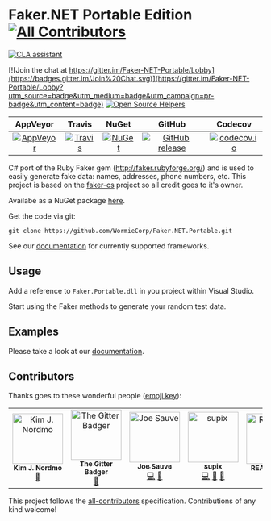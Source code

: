 Faker.NET Portable Edition
[![All Contributors](https://img.shields.io/badge/all_contributors-6-orange.svg?style=flat-square)](#contributors)
=====

[![CLA assistant](https://cla-assistant.io/readme/badge/WormieCorp/Faker.NET.Portable)](https://cla-assistant.io/WormieCorp/Faker.NET.Portable)

[![Join the chat at https://gitter.im/Faker-NET-Portable/Lobby](https://badges.gitter.im/Join%20Chat.svg)](https://gitter.im/Faker-NET-Portable/Lobby?utm_source=badge&utm_medium=badge&utm_campaign=pr-badge&utm_content=badge)
[![Open Source Helpers](https://www.codetriage.com/admiringworm/faker.net.portable/badges/users.svg)](https://www.codetriage.com/admiringworm/faker.net.portable)

| AppVeyor | Travis | NuGet | GitHub | Codecov |
| :------: | :----: | :---: | :----: | :-----: |
| <a href="https://ci.appveyor.com/project/AdmiringWorm/faker-cs" target="_blank">![AppVeyor](https://img.shields.io/appveyor/ci/AdmiringWorm/faker-cs.svg)</a> | <a href="https://travis-ci.org/WormieCorp/Faker.NET.Portable" target="_blank"> ![Travis](https://img.shields.io/travis/WormieCorp/Faker.NET.Portable.svg)</a> | <a href="https://www.nuget.org/packages/Faker.Net.Portable" target="_blank">![NuGet](https://img.shields.io/nuget/v/Faker.Net.Portable.svg)</a> | [![GitHub release](https://img.shields.io/github/release/WormieCorp/Faker.NET.Portable.svg)](https://github.com/WormieCorp/Faker.NET.Portable/releases) | <a href="https://codecov.io/github/WormieCorp/Faker.NET.Portable">![codecov.io](https://codecov.io/github/WormieCorp/Faker.NET.Portable/coverage.svg)</a>


C# port of the Ruby Faker gem (http://faker.rubyforge.org/) and is used to easily generate fake data:
names, addresses, phone numbers, etc.
This project is based on the [faker-cs](https://github.com/slashdotdash/faker-cs) project so all credit goes to it's owner.

Availabe as a NuGet package <a href="https://nuget.org/packages/Faker.Net.Portable" target="_blank">here</a>.

Get the code via git:

    git clone https://github.com/WormieCorp/Faker.NET.Portable.git

See our [documentation](https://wormiecorp.github.io/Faker.NET.Portable/#framework-support) for currently supported frameworks.

## Usage

Add a reference to `Faker.Portable.dll` in you project within Visual Studio.

Start using the Faker methods to generate your random test data.

## Examples
Please take a look at our [documentation](https://wormiecorp.github.io/Faker.NET.Portable/docs/examples/).

## Contributors

Thanks goes to these wonderful people ([emoji key](https://allcontributors.org/docs/en/emoji-key)):

<!-- ALL-CONTRIBUTORS-LIST:START - Do not remove or modify this section -->
<!-- prettier-ignore -->
<table><tr><td align="center"><a href="https://github.com/AdmiringWorm"><img src="https://avatars3.githubusercontent.com/u/1474648?v=4" width="100px;" alt="Kim J. Nordmo"/><br /><sub><b>Kim J. Nordmo</b></sub></a><br /><a href="#maintenance-AdmiringWorm" title="Maintenance">🚧</a></td><td align="center"><a href="https://gitter.im"><img src="https://avatars2.githubusercontent.com/u/8518239?v=4" width="100px;" alt="The Gitter Badger"/><br /><sub><b>The Gitter Badger</b></sub></a><br /><a href="https://github.com/WormieCorp/Faker.NET.Portable/commits?author=gitter-badger" title="Documentation">📖</a></td><td align="center"><a href="https://github.com/jsauvexamarin"><img src="https://avatars0.githubusercontent.com/u/12718942?v=4" width="100px;" alt="Joe Sauve"/><br /><sub><b>Joe Sauve</b></sub></a><br /><a href="https://github.com/WormieCorp/Faker.NET.Portable/commits?author=jsauvexamarin" title="Code">💻</a> <a href="https://github.com/WormieCorp/Faker.NET.Portable/issues?q=author%3Ajsauvexamarin" title="Ideas, Planning, & Feedback">🤔</a></td><td align="center"><a href="http://esercizicpp.sourceforge.net"><img src="https://avatars2.githubusercontent.com/u/1502191?v=4" width="100px;" alt="supix"/><br /><sub><b>supix</b></sub></a><br /><a href="https://github.com/WormieCorp/Faker.NET.Portable/commits?author=supix" title="Code">💻</a> <a href="https://github.com/WormieCorp/Faker.NET.Portable/issues?q=author%3Asupix" title="Ideas, Planning, & Feedback">🤔</a> <a href="https://github.com/WormieCorp/Faker.NET.Portable/commits?author=supix" title="Documentation">📖</a></td><td align="center"><a href="https://www.codetriage.com"><img src="https://avatars0.githubusercontent.com/u/35302948?v=4" width="100px;" alt="README Bot"/><br /><sub><b>README Bot</b></sub></a><br /><a href="https://github.com/WormieCorp/Faker.NET.Portable/commits?author=codetriage-readme-bot" title="Documentation">📖</a></td><td align="center"><a href="https://github.com/apps/dependabot"><img src="https://avatars3.githubusercontent.com/in/2141?v=4" width="100px;" alt="dependabot[bot]"/><br /><sub><b>dependabot[bot]</b></sub></a><br /><a href="https://github.com/WormieCorp/Faker.NET.Portable/commits?author=dependabot[bot]" title="Code">💻</a></td></tr></table>
<!-- ALL-CONTRIBUTORS-LIST:END -->

This project follows the [all-contributors](https://github.com/all-contributors/all-contributors) specification. Contributions of any kind welcome!